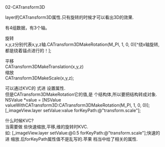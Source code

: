 02-CATransform3D

layer的CATransform3D属性.只有旋转的时候才可以看出3D的效果.

有4组数据，有3个轴。

旋转  
x,y,z分别代表x,y,z轴.CATransform3DMakeRotation(M_PI, 1, 0, 0)[^绕x轴旋转,都是绕着锚点进行的！];

平移  
CATransform3DMakeTranslation\(x,y,z\)  
缩放  
CATransform3DMakeScale\(x,y,z\);

可以通过KVC的 式进 设置属性.  
但是CATransform3DMakeRotation它的值,是 个结构体,所以要把结构转成对象.  
NSValue \*value = \[NSValue valueWithCATransform3D:CATransform3DMakeRotation\(M\_PI, 1, 0, 0\)\];\[\_imageView.layer setValue:value forKeyPath:@"transform.scale"\];

什么时候KVC?  
当需要做 些快速缩放,平移,维的旋转时KVC.  
如: \[\_imageView.layer setValue:@0.5 forKeyPath:@"transform.scale"\];快速的进 缩放.后forKeyPath属性值不是乱写的.苹果 档当中给了相关的属性.

